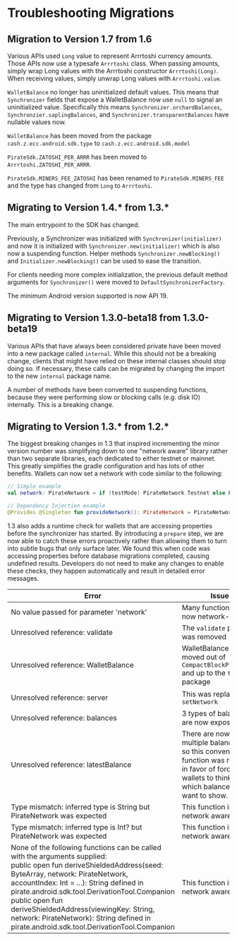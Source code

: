 Troubleshooting Migrations
==========

Migration to Version 1.7 from 1.6
--------------------------------------
Various APIs used `Long` value to represent Arrrtoshi currency amounts.  Those APIs now use a typesafe `Arrrtoshi` class.  When passing amounts, simply wrap Long values with the Arrrtoshi constructor `Arrrtoshi(Long)`.  When receiving values, simply unwrap Long values with `Arrrtoshi.value`.

`WalletBalance` no longer has uninitialized default values.  This means that `Synchronizer` fields that expose a WalletBalance now use `null` to signal an uninitialized value.  Specifically this means `Synchronizer.orchardBalances`, `Synchronzier.saplingBalances`, and `Synchronizer.transparentBalances` have nullable values now.

`WalletBalance` has been moved from the package `cash.z.ecc.android.sdk.type` to `cash.z.ecc.android.sdk.model`

`PirateSdk.ZATOSHI_PER_ARRR` has been moved to `Arrrtoshi.ZATOSHI_PER_ARRR`.

`PirateSdk.MINERS_FEE_ZATOSHI` has been renamed to `PirateSdk.MINERS_FEE` and the type has changed from `Long` to `Arrrtoshi`.

Migrating to Version 1.4.* from 1.3.*
--------------------------------------
The main entrypoint to the SDK has changed.

Previously, a Synchronizer was initialized with `Synchronizer(initializer)` and now it is initialized with `Synchronizer.new(initializer)` which is also now a suspending function.  Helper methods `Synchronizer.newBlocking()` and `Initializer.newBlocking()` can be used to ease the transition.

For clients needing more complex initialization, the previous default method arguments for `Synchronizer()` were moved to `DefaultSynchronizerFactory`.

The minimum Android version supported is now API 19.

Migrating to Version 1.3.0-beta18 from 1.3.0-beta19
--------------------------------------
Various APIs that have always been considered private have been moved into a new package called `internal`.  While this should not be a breaking change, clients that might have relied on these internal classes should stop doing so.  If necessary, these calls can be migrated by changing the import to the new `internal` package name.

A number of methods have been converted to suspending functions, because they were performing slow or blocking calls (e.g. disk IO) internally.  This is a breaking change.

Migrating to Version 1.3.* from 1.2.*
--------------------------------------
The biggest breaking changes in 1.3 that inspired incrementing the minor version number was simplifying down to one "network aware" library rather than two separate libraries, each dedicated to either testnet or mainnet. This greatly simplifies the gradle configuration and has lots of other benefits. Wallets can now set a network with code similar to the following:

```kotlin
// Simple example
val network: PirateNetwork = if (testMode) PirateNetwork.Testnet else PirateNetwork.Mainnet

// Dependency Injection example
@Provides @Singleton fun provideNetwork(): PirateNetwork = PirateNetwork.Mainnet
```
1.3 also adds a runtime check for wallets that are accessing properties before the synchronizer has started. By introducing a `prepare` step, we are now able to catch these errors proactively rather than allowing them to turn into subtle bugs that only surface later. We found this when code was accessing properties before database migrations completed, causing undefined results. Developers do not need to make any changes to enable these checks, they happen automatically and result in detailed error messages.

| Error                           | Issue                               | Fix                      |
| ------------------------------- | ----------------------------------- | ------------------------ |
| No value passed for parameter 'network' | Many functions are now network-aware | pass an instance of PirateNetwork, which is typically set during initialization |
| Unresolved reference: validate  | The `validate` package was removed  | instead of `pirate.android.sdk.validate.AddressType`<br/>import `pirate.android.sdk.type.AddressType`  |
| Unresolved reference: WalletBalance | WalletBalance was moved out of `CompactBlockProcessor` and up to the `type` package  | instead of `pirate.android.sdk.CompactBlockProcessor.WalletBalance`<br/>import `pirate.android.sdk.type.WalletBalance`  |
| Unresolved reference: server  | This was replaced by `setNetwork` | instead of `config.server(host, port)`<br/>use `config.setNetwork(network, host, port)` |
| Unresolved reference: balances  | 3 types of balances are now exposed | change `balances` to `saplingBalances` |
| Unresolved reference: latestBalance  | There are now multiple balance types so this convenience function was removed in favor of forcing wallets to think about which balances they want to show.  | In most cases, just use `synchronizer.saplingBalances.value` directly, instead |
| Type mismatch: inferred type is String but PirateNetwork was expected  | This function is now network aware | use `Initializer.erase(context, network, alias)` |
| Type mismatch: inferred type is Int? but PirateNetwork was expected | This function is now network aware | use `WalletBirthdayTool.loadNearest(context, network, height)` instead |
| None of the following functions can be called with the arguments supplied: <br/>public open fun deriveShieldedAddress(seed: ByteArray, network: PirateNetwork, accountIndex: Int = ...): String defined in pirate.android.sdk.tool.DerivationTool.Companion<br/>public open fun deriveShieldedAddress(viewingKey: String, network: PirateNetwork): String defined in pirate.android.sdk.tool.DerivationTool.Companion | This function is now network aware | use `deriveShieldedAddress(seed, network)`|
